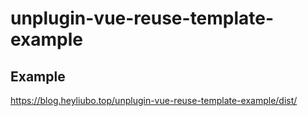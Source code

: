 # unplugin-vue-reuse-template-example
## Example
https://blog.heyliubo.top/unplugin-vue-reuse-template-example/dist/
